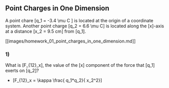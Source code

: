 
## Point Charges in One Dimension

A point chare \[q_1 = -3.4 \mu C \] is located at the origin of a coordinate system.
Another point charge \[q_2 = 6.6 \mu C\] is located along the \[x\]-axis at a distance
\[x_2 = 9.5 cm\] from \[q_1\].

[[images/homework_01_point_charges_in_one_dimension.md]]

### 1)

What is \[F_{12}_x\], the value of the \[x\] component of the force that \[q_1\] exerts on \[q_2\]?

* \[F_{12}_x = \kappa \frac{ q_1*q_2}{ x_2^2}\]
